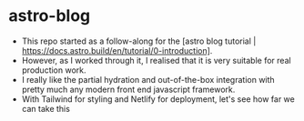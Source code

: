 # astro-blog

- This repo started as a follow-along for the [astro blog tutorial | https://docs.astro.build/en/tutorial/0-introduction].
- However, as I worked through it, I realised that it is very suitable for real production work.
- I really like the partial hydration and out-of-the-box integration with pretty much any modern front end javascript framework.
- With Tailwind for styling and Netlify for deployment, let's see how far we can take this
